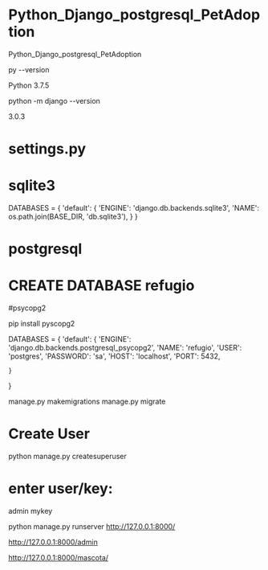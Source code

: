 # Python_Django_postgresql_PetAdoption


Python_Django_postgresql_PetAdoption

py --version

Python 3.7.5

python -m django --version

3.0.3

# settings.py

# sqlite3

DATABASES = {
    'default': {
        'ENGINE': 'django.db.backends.sqlite3',
        'NAME': os.path.join(BASE_DIR, 'db.sqlite3'),
    }
}

# postgresql

# CREATE DATABASE refugio

#psycopg2

pip install pyscopg2

DATABASES = {
    'default': {
        'ENGINE': 'django.db.backends.postgresql_psycopg2',
        'NAME': 'refugio',
        'USER': 'postgres',
        'PASSWORD': 'sa',
        'HOST': 'localhost',
        'PORT': 5432,

    }
}


manage.py makemigrations
manage.py migrate

# Create User
python manage.py createsuperuser
# enter user/key:
admin
mykey

python manage.py runserver
http://127.0.0.1:8000/

http://127.0.0.1:8000/admin

http://127.0.0.1:8000/mascota/
